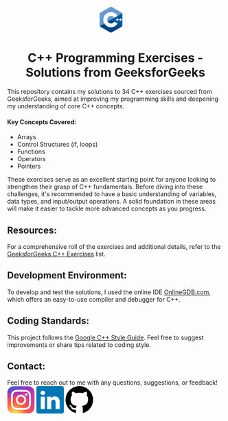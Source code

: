 <p align="center">
  <img src="https://github.com/devicons/devicon/blob/v2.16.0/icons/cplusplus/cplusplus-original.svg" height="60" width="60" style="margin-right: 20px;">
</p>

<div align="center">
  <h1>C++ Programming Exercises - Solutions from GeeksforGeeks</h1>
</div>

This repository contains my solutions to 34 C++ exercises sourced from GeeksforGeeks, aimed at improving my programming skills and deepening my understanding of core C++ concepts.

#### Key Concepts Covered:
  - Arrays
  - Control Structures (if, loops)
  - Functions
  - Operators
  - Pointers

These exercises serve as an excellent starting point for anyone looking to strengthen their grasp of C++ fundamentals. Before diving into these challenges, it's recommended to have a basic understanding of variables, data types, and input/output operations. A solid foundation in these areas will make it easier to tackle more advanced concepts as you progress.<br/>

## Resources:
For a comprehensive roll of the exercises and additional details, refer to the [GeeksforGeeks C++ Exercises](https://www.geeksforgeeks.org/cpp-exercises/) list.

## Development Environment:
To develop and test the solutions, I used the online IDE [OnlineGDB.com](https://www.onlinegdb.com/online_c++_compiler), which offers an easy-to-use compiler and debugger for C++.

## Coding Standards:
This project follows the [Google C++ Style Guide](https://google.github.io/styleguide/cppguide.html). Feel free to suggest improvements or share tips related to coding style.

## Contact:
Feel free to reach out to me with any questions, suggestions, or feedback!<br/>
[![Instagram](https://github.com/CLorant/readme-social-icons/blob/main/large/filled/instagram.svg)](https://www.instagram.com/mateuszcalderon/)
[![LinkedIn](https://github.com/CLorant/readme-social-icons/blob/main/large/filled/linkedin.svg)](https://www.linkedin.com/in/mateuszcalderonreis/)
[![GitHub](https://github.com/CLorant/readme-social-icons/blob/main/large/filled/github.svg)](https://github.com/mateuszcalderon)

